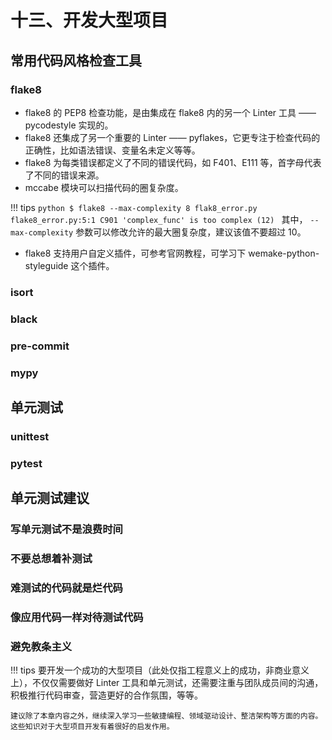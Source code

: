 # 十三、开发大型项目

## 常用代码风格检查工具

### flake8

- flake8 的 PEP8 检查功能，是由集成在 flake8 内的另一个 Linter 工具 —— pycodestyle 实现的。
- flake8 还集成了另一个重要的 Linter —— pyflakes，它更专注于检查代码的正确性，比如语法错误、变量名未定义等等。
- flake8 为每类错误都定义了不同的错误代码，如 F401、E111 等，首字母代表了不同的错误来源。
- mccabe 模块可以扫描代码的圈复杂度。

!!! tips 
    ```python
    $ flake8 --max-complexity 8 flak8_error.py
    flake8_error.py:5:1 C901 'complex_func' is too complex (12)
    ```
    其中， `--max-complexity` 参数可以修改允许的最大圈复杂度，建议该值不要超过 10。

- flake8 支持用户自定义插件，可参考官网教程，可学习下 wemake-python-styleguide 这个插件。
### isort

### black

### pre-commit

### mypy

## 单元测试 

### unittest

### pytest


## 单元测试建议

### 写单元测试不是浪费时间

### 不要总想着补测试

### 难测试的代码就是烂代码

### 像应用代码一样对待测试代码

### 避免教条主义

!!! tips 
    要开发一个成功的大型项目（此处仅指工程意义上的成功，非商业意义上），不仅仅需要做好 Linter 工具和单元测试，还需要注重与团队成员间的沟通，积极推行代码审查，营造更好的合作氛围，等等。

    建议除了本章内容之外，继续深入学习一些敏捷编程、领域驱动设计、整洁架构等方面的内容。这些知识对于大型项目开发有着很好的启发作用。


